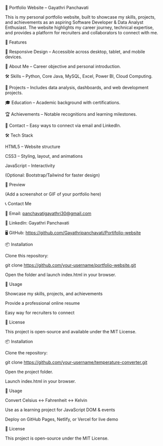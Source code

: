 💼 Portfolio Website – Gayathri Panchavati

This is my personal portfolio website, built to showcase my skills, projects, and achievements as an aspiring Software Developer & Data Analyst Enthusiast. The website highlights my career journey, technical expertise, and provides a platform for recruiters and collaborators to connect with me.

🚀 Features

📱 Responsive Design – Accessible across desktop, tablet, and mobile devices.

🙋 About Me – Career objective and personal introduction.

🛠️ Skills – Python, Core Java, MySQL, Excel, Power BI, Cloud Computing.

📂 Projects – Includes data analysis, dashboards, and web development projects.

🎓 Education – Academic background with certifications.

🏆 Achievements – Notable recognitions and learning milestones.

📩 Contact – Easy ways to connect via email and LinkedIn.

🛠️ Tech Stack

HTML5 – Website structure

CSS3 – Styling, layout, and animations

JavaScript – Interactivity

(Optional: Bootstrap/Tailwind for faster design)

📸 Preview

(Add a screenshot or GIF of your portfolio here)

📞 Contact Me

📧 Email: panchavatigayathri30@gmail.com

🔗 LinkedIn: Gayathri Panchavati

🖥️ GitHub: https://github.com/Gayathripanchavati/Portifolio-website

📦 Installation

Clone this repository:

git clone https://github.com/your-username/portfolio-website.git


Open the folder and launch index.html in your browser.

🎯 Usage

Showcase my skills, projects, and achievements

Provide a professional online resume

Easy way for recruiters to connect

📜 License

This project is open-source and available under the MIT License.


📦 Installation

Clone the repository:

git clone https://github.com/your-username/temperature-converter.git


Open the project folder.

Launch index.html in your browser.

🎯 Usage

Convert Celsius ↔ Fahrenheit ↔ Kelvin

Use as a learning project for JavaScript DOM & events

Deploy on GitHub Pages, Netlify, or Vercel for live demo

📜 License

This project is open-source under the MIT License.
